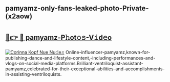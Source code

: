## pamyamz-only-fans​-leaked-photo​-Private-(x2aow)


# <h2><a href="https://mediaupload.pro?title=pamyamz&ref=git">🔗👉 🔴 pamyamz-P𝚑ot𝚘𝚜-V𝚒d𝚎o</a></h2>

[![Corinna Kopf Nue Nu𝚍e𝚜](https://i.imgur.com/0qMVB7G.gif)](https://mediaupload.pro?title=pamyamz&ref=git)
Online-influencer-pamyamz,known-for-publishing-dance-and-lifestyle-content,-including-performances-and-vlogs-on-social-media-platforms.Brilliant-ventriloquist-assistant-pamyamz,celebrated-for-their-exceptional-abilities-and-accomplishments-in-assisting-ventriloquists.  